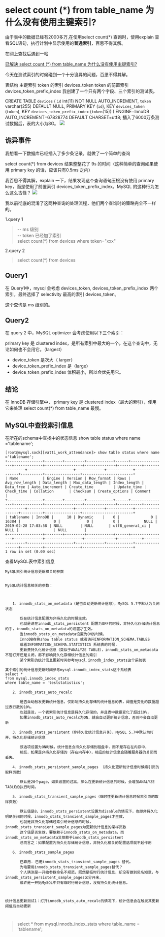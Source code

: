 # select count (*) from table_name 为什么没有使用主键索引?

由于表中的数据已经有2000多万,在使用select count(*) 查询时，使用explain 查看SQL语句，执行计划中显示使用的**普通索引**，百思不得其解。

在网上查找后遇到一帖

[已解决 select count (*) from table_name 为什么没有使用主键索引?](https://ruby-china.org/topics/26386)

今天在测试索引的时候碰到一个十分诡异的问题，百思不得其解。

表结构
主键索引
token 的索引 devices_token
token 的前置索引 devices_token_prefix_index
我创建了一个只有两个字段、三个索引的测试表。

CREATE TABLE `devices` (
  `id` int(11) NOT NULL AUTO_INCREMENT,
  `token` varchar(255) DEFAULT NULL,
  PRIMARY KEY (`id`),
  KEY `devices_token` (`token`),
  KEY `devices_token_prefix_index` (`token`(15))
) ENGINE=InnoDB AUTO_INCREMENT=67828774 DEFAULT CHARSET=utf8;
插入了6000万条测试数据后，表的大小为8G。
![](https://l.ruby-china.com/photo/2015/5e3f75a3fd746f9eb204cbf96854d123.jpg)

## 诡异事件
我想看一下数据库已经插入了多少条记录，就做了一个简单的查询

select count(*) from devices
结果整整花了 9s 的时间（这种简单的查询如果使用 primary key 的话，应该只有0.5ms 之内）

我百思不得其解，explain 一下，结果发现这个查询语句压根没有使用 primary key，而是使用了前置索引 devices_token_prefix_index。MySQL 的这种行为怎么这么古怪？
![](https://l.ruby-china.org/photo/2015/074f9092bf92c2a9de154c6e2401fb27.jpg)

我以前彻底的混淆了这两种查询的处理流程，他们两个查询时的策略完全不一样的。

 1.query 1

>--  ms 级别  
>-- token 已经加了索引  
>select count(*) from devices where token="xxx"  
 
 2.query 2

>select count(*) from devices


## Query1
在 Query1中，mysql 会考虑 devices_token, devices_token_prefix_index 两个索引，最终选择了 selectivity 最高的索引 devices_token。

这个查询是 ms 级别的。



## Query2
在 query 2 中，MySQL optimizer 会考虑使用以下三个索引：

primary key 是 clustered index，是所有索引中最大的一个。在这个查询中，无论如何也不会用它。（largest）
* device_token 是次大（ larger）
* device_token_prefix_index 是（large）
* device_token_prefix_index 体积最小，所以会优先用它。

## 结论
在 InnoDB 存储引擎中， primary key 是 clustered index（最大的索引），使用它来处理 select count(*) from table_name 最慢。

## MySQL中查找索引信息

在所在的schema中查找中的状态信息
show table status where name ='tablename';
```
[root@mysql.sock][vatti_work_attendance]> show table status where name ='tablename';
+----------------+--------+---------+------------+------+----------------+-------------+-----------------+--------------+-----------+----------------+---------------------+-------------+------------+-----------------+----------+----------------+-----------------------+
| Name           | Engine | Version | Row_format | Rows | Avg_row_length | Data_length | Max_data_length | Index_length | Data_free | Auto_increment | Create_time         | Update_time | Check_time | Collation       | Checksum | Create_options | Comment               |
+----------------+--------+---------+------------+------+----------------+-------------+-----------------+--------------+-----------+----------------+---------------------+-------------+------------+-----------------+----------+----------------+-----------------------+
| tablename | InnoDB |      10 | Dynamic    |    0 |              0 |       16384 |               0 |            0 |         0 |           NULL | 2019-02-28 17:03:58 | NULL        | NULL       | utf8_general_ci |     NULL |                | NULL        |
+----------------+--------+---------+------------+------+----------------+-------------+-----------------+--------------+-----------+----------------+---------------------+-------------+------------+-----------------+----------+----------------+-----------------------+
1 row in set (0.00 sec)

```
查看MySQL表中索引信息
```
MySQL索引统计信息更新相关的参数
 

MySQL统计信息相关的参数：

 

　　1. innodb_stats_on_metadata（是否自动更新统计信息），MySQL 5.7中默认为关闭状态

　　　　仅在统计信息配置为非持久化的时候生效。
　　　　也就是说在innodb_stats_persistent 配置为OFF的时候，非持久化存储统计信息的手，innodb_stats_on_metadata的设置才生效。
　　　　当innodb_stats_on_metadata设置为ON的时候，
　　　　InnoDB在执show table status 或者访问INFORMATION_SCHEMA.TABLES
　　　　或者INFORMATION_SCHEMA.STATISTICS 系统表的时候，
　　　　更新费持久化统计信息（类似于ANALYZE TABLE），innodb_stats_on_metadata不管打开还是关闭，都不影响持久化存储统计信息的索引
　　　　某个索引的统计信息更新时间参考mysql.innodb_index_stats这个系统表

某个索引的统计信息更新时间参考mysql.innodb_index_stats这个系统表
select * 
from mysql.innodb_index_stats 
where table_name = 'teststatistics';

　　2. innodb_stats_auto_recalc

　　　　是否自动触发更新统计信息，仅影响持久化存储的统计信息的表，阈值是变化的数据超过表行数的10%。
　　　　也就是说，一个表索引统计信息是持久化存储的，并且表中数据变化了超过10%，
　　　　如果innodb_stats_auto_recalc为ON，就会自动更新统计信息，否则不会自动更新

　　3. innodb_stats_persistent（非持久化统计信息开关），MySQL 5.7中默认为打开，持久化存储统计信息

　　　　该选项设置为ON时候，统计信息会持久化存储到磁盘中，而不是存在在内存中，
　　　　相反，如果是非持久化存储的（存在内存中），相应的统计信息会随着服务器的关闭而丢失。

　　4. innodb_stats_persistent_sample_pages （持久化更新统计信息时候索引页的取样页数）

　　　　默认是20个page，如果设置的过高，那么在更新统计信息的时候，会增加ANALYZE TABLE的执行时间。

　　5. innodb_stats_transient_sample_pages（临时性更新统计信息时候索引页的取样页数）

　　　　默认值是8，innodb_stats_persistent设置为disable的情况下，也即非持久化明确关闭的时候，innodb_stats_transient_sample_pages才生效，
　　　　也就是非持久化存储过索引统计信息的时候，innodb_stats_transient_sample_pages为更新统计信息的采样页数
　　　　这个值是否生效，要依赖于innodb_stats_on_metadata，而innodb_stats_on_metadata又依赖于innodb_stats_persistent
　　　　总而言之：如果配置为持久化存储统计信息，非持久化相关的配置选项就不起作用

　　6. innodb_stats_sample_pages

　　　　已弃用. 已用innodb_stats_transient_sample_pages 替代。
　　　　为啥要用innodb_stats_transient_sample_pages替代？
　　　　个人猜测是一开始参数命名不规范，既然是临时行统计信息，却没有做到见名知意，与innodb_stats_persistent_sample_pages区分开来，
　　　　或许是一开始MySQL中只有临时行统计信息，没有持久化统计信息。

 

统计信息更新测试1：打开innodb_stats_auto_recalc的情况下，统计信息会在触发其更新阈值后自动更新

 
```

>select * from mysql.innodb_index_stats where table_name = 'tablename';
